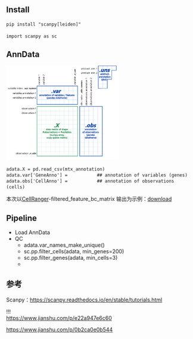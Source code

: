 <style>
img{
    width: 60%;
}
</style>


## Install
```
pip install "scanpy[leiden]"

import scanpy as sc
```

## AnnData
![AnnData](Scanpy/img/AnnData.png)
```
adata.X = pd.read_csv(mtx_annotation)
adata.var['GeneAnno'] =           ## annotation of variables (genes)
adata.obs['CellAnno'] =           ## annotation of observations (cells)
```
本次以[CellRanger](../CellRanger)-filtered_feature_bc_matrix 输出为示例：[download](http://cf.10xgenomics.com/samples/cell-exp/1.1.0/pbmc3k/pbmc3k_filtered_gene_bc_matrices.tar.gz)



## Pipeline

* Load AnnData
* QC
    * adata.var_names_make_unique()
    * sc.pp.filter_cells(adata, min_genes=200)
    * sc.pp.filter_genes(adata, min_cells=3)
    * 








## 参考
Scanpy：https://scanpy.readthedocs.io/en/stable/tutorials.html   

!!!    
https://www.jianshu.com/p/e22a947e6c60


https://www.jianshu.com/p/0b2ca0e0b544


